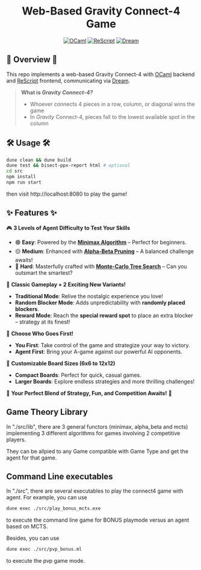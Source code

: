 <h1 style="text-align: center;">Web-Based Gravity Connect-4 Game</h1>

<p align="center">
  <a href="https://ocaml.org/"><img src="https://img.shields.io/badge/Backend-OCaml-orange" alt="OCaml"></a>
  <a href="https://rescript-lang.org/"><img src="https://img.shields.io/badge/Frontend-ReScript-blue" alt="ReScript"></a>
  <a href="https://aantron.github.io/dream/"><img src="https://img.shields.io/badge/WebServer-Dream-purple" alt="Dream"></a>
</p>

## 🔭 Overview 🔭

This repo implements a web-based Gravity Connect-4 with [OCaml](https://ocaml.org/) backend and [ReScript](https://rescript-lang.org/) frontend, communicating via [Dream](https://aantron.github.io/dream/).

> **What is *Gravity Connect-4?***
> - Whoever connects 4 pieces in a row, column, or diagonal wins the game
> - In *Gravity* Connect-4, pieces fall to the lowest available spot in the column

## 🛠️ Usage 🛠️

```sh
dune clean && dune build
dune test && bisect-ppx-report html # optional
cd src
npm install
npm run start
```
then visit http://localhost:8080 to play the game! 

## ✨ Features ✨

🎮 **3 Levels of Agent Difficulty to Test Your Skills**  
- 🟢 **Easy**: Powered by the [**Minimax Algorithm**](https://en.wikipedia.org/wiki/Minimax) – Perfect for beginners.  
- 🟡 **Medium**: Enhanced with [**Alpha-Beta Pruning**](https://en.wikipedia.org/wiki/Alpha%E2%80%93beta_pruning) – A balanced challenge awaits!  
- 🔴 **Hard**: Masterfully crafted with [**Monte-Carlo Tree Search**](https://en.wikipedia.org/wiki/Monte_Carlo_tree_search) – Can you outsmart the smartest?  

🧩 **Classic Gameplay + 2 Exciting New Variants!**  
- **Traditional Mode**: Relive the nostalgic experience you love!  
- **Random Blocker Mode**: Adds unpredictability with **randomly placed blockers**.  
- **Reward Mode**: Reach the **special reward spot** to place an extra blocker – strategy at its finest!  

🤝 **Choose Who Goes First!**  
- **You First**: Take control of the game and strategize your way to victory.  
- **Agent First**: Bring your A-game against our powerful AI opponents.  

📏 **Customizable Board Sizes (6x6 to 12x12)**  
- **Compact Boards**: Perfect for quick, casual games.  
- **Larger Boards**: Explore endless strategies and more thrilling challenges!  

🌟 **Your Perfect Blend of Strategy, Fun, and Competition Awaits!** 🌟 

## Game Theory Library
In "./src/lib", there are 3 general functors (minimax, alpha_beta and mcts) implementing 3 different algorithms for games involving 2 competitive players. 

They can be allpied to any Game compatible with Game Type and get the agent for that game.

## Command Line executables
In "./src", there are several executables to play the connect4 game with agent. 
For example, you can use 
```sh
dune exec ./src/play_bonus_mcts.exe
```
to execute the command line game for BONUS playmode versus an agent based on MCTS.

Besides, you can use
```sh
dune exec ./src/pvp_bonus.ml
```
to execute the pvp game mode.